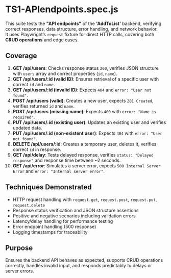 # TS1-APIendpoints.spec.js

This suite tests the **"API endpoints"** of the **'AddToList'** backend, verifying correct responses, data structure, error handling, and network behavior.  
It uses Playwright’s `request` fixture for direct HTTP calls, covering both **CRUD operations** and edge cases.

## Coverage

1. **GET /api/users**: Checks response status `200`, verifies JSON structure with `users` array and correct properties (`id`, `name`).  
2. **GET /api/users/:id (valid ID)**: Ensures retrieval of a specific user with correct `id` and `name`.  
3. **GET /api/users/:id (invalid ID)**: Expects `404` and `error: "User not found"`.  
4. **POST /api/users (valid)**: Creates a new user, expects `201 Created`, verifies returned `id` and `name`.  
5. **POST /api/users (missing name)**: Expects `400` with `error: "Name is required"`.  
6. **PUT /api/users/:id (existing user)**: Updates an existing user and verifies updated data.  
7. **PUT /api/users/:id (non-existent user)**: Expects `404` with `error: "User not found"`.  
8. **DELETE /api/users/:id**: Creates a temporary user, deletes it, verifies correct `id` in response.  
9. **GET /api/delay**: Tests delayed response, verifies `status: "Delayed response"` and response time between ~2 seconds.  
10. **GET /api/error**: Simulates a server error, expects `500 Internal Server Error` and `error: "Internal server error"`.  

## Techniques Demonstrated

* HTTP request handling with `request.get`, `request.post`, `request.put`, `request.delete`  
* Response status verification and JSON structure assertions  
* Positive and negative scenarios including validation errors  
* Latency/delay handling for performance testing  
* Error endpoint handling (500 response)  
* Logging timestamps for traceability  

## Purpose

Ensures the backend API behaves as expected, supports CRUD operations correctly, handles invalid input, and responds predictably to delays or server errors.
